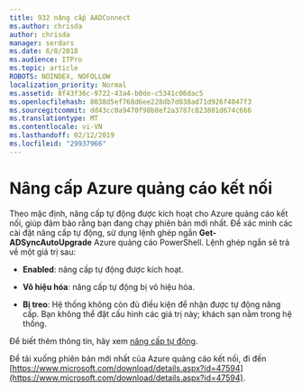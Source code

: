 ```yaml
---
title: 932 nâng cấp AADConnect
ms.author: chrisda
author: chrisda
manager: serdars
ms.date: 6/8/2018
ms.audience: ITPro
ms.topic: article
ROBOTS: NOINDEX, NOFOLLOW
localization_priority: Normal
ms.assetid: 8f43f36c-9722-43a4-b0de-c5341c06dac5
ms.openlocfilehash: 8038d5ef768d6ee228db7d038ad71d926f4047f3
ms.sourcegitcommit: dd43cc0a9470f98b8ef2a3787c823801d674c666
ms.translationtype: MT
ms.contentlocale: vi-VN
ms.lasthandoff: 02/12/2019
ms.locfileid: "29937966"
---
```

# <a name="upgrade-azure-ad-connect"></a>Nâng cấp Azure quảng cáo kết nối

Theo mặc định, nâng cấp tự động được kích hoạt cho Azure quảng cáo kết nối, giúp đảm bảo rằng bạn đang chạy phiên bản mới nhất. Để xác minh các cài đặt nâng cấp tự động, sử dụng lệnh ghép ngắn **Get-ADSyncAutoUpgrade** Azure quảng cáo PowerShell. Lệnh ghép ngắn sẽ trả về một giá trị sau: 
  
- **Enabled**: nâng cấp tự động được kích hoạt. 
    
- **Vô hiệu hóa**: nâng cấp tự động bị vô hiệu hóa. 
    
- **Bị treo**: Hệ thống không còn đủ điều kiện để nhận được tự động nâng cấp. Bạn không thể đặt cấu hình các giá trị này; khách sạn nằm trong hệ thống. 
    
Để biết thêm thông tin, hãy xem [nâng cấp tự động](https://docs.microsoft.com/azure/active-directory/connect/active-directory-aadconnect-feature-automatic-upgrade).
  
Để tải xuống phiên bản mới nhất của Azure quảng cáo kết nối, đi đến [https://www.microsoft.com/download/details.aspx?id=47594](https://www.microsoft.com/download/details.aspx?id=47594).
  

